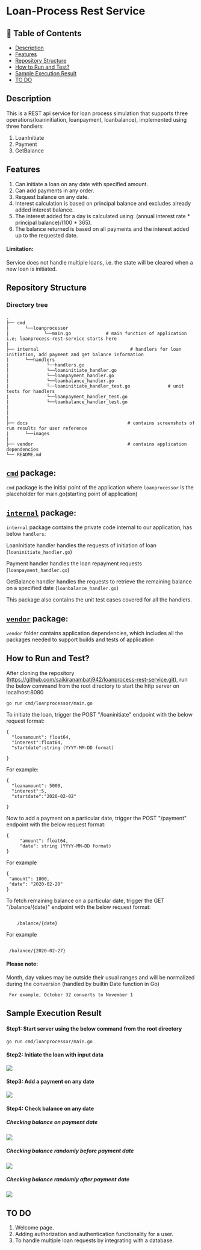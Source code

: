 # Loan-Process Rest Service

## 🚩 Table of Contents

 - [Description](#description)
 - [Features](#features)
 - [Repository Structure](#repository-structure)
 - [How to Run and Test?](#how-to-run-and-test)
 - [Sample Execution Result](#sample-execution-result)
 - [TO DO](#to-do)

## Description
This is a REST api service for loan process simulation that supports three operations(loaninitiation, loanpayment, loanbalance), 
implemented using three handlers:
1) LoanInitiate
2) Payment
3) GetBalance

## Features
1) Can initiate a loan on any date with specified amount.
2) Can add payments in any order.
3) Request balance on any date.
4) Interest calculation is based on principal balance and excludes already added interest balance.
5) The interest added for a day is calculated using: (annual interest rate * principal balance)/(100 * 365).
6) The balance returned is based on all payments and the interest added up to the requested date.
#### Limitation: 
Service does not handle multiple loans, i.e. the state will be cleared when a new loan is initiated.



## Repository Structure

### Directory tree
    . 
    ├── cmd
    |      └──loanprocessor
    |             └──main.go             # main function of application i.e; loanprocess-rest-service starts here
    |                         
    ├── internal                                  # handlers for loan initiation, add payment and get balance information 
    |      └──handlers
    |              └──handlers.go
    |              └──loaninitiate_handler.go
    |              └──loanpayment_handler.go
    |              └──loanbalance_handler.go
    |              └──loaninitiate_handler_test.go              # unit tests for handlers    
    |              └──loanpayment_handler_test.go                                 
    |              └──loanbalance_handler_test.go                    
    |      
    |      
    |
    ├── docs                                     # contains screenshots of run results for user reference 
    |      └──images                        
    |                  
    ├── vendor                                   # contains application dependencies
    └── README.md

[`cmd`](https://github.com/saikiranambati942/loanprocess-rest-service/tree/master/cmd "API documentation") package:
------------------------------------------------------------------------------------------------------------------

 `cmd` package is the initial point of the application where `loanprocessor` is the placeholder for main.go(starting point of application)


[`internal`](https://github.com/saikiranambati942/loanprocess-rest-service/tree/master/internal "API documentation") package:
----------------------------------------------------------------------------------------------------------------------------

 `internal` package contains the private code internal to our application, has below `handlers`:

LoanInitiate handler handles the requests of initiation of loan (`loaninitiate_handler.go`)

Payment handler handles the loan repayment requests (`loanpayment_handler.go`)

GetBalance handler handles the requests to retrieve the remaining balance  on a specified date (`loanbalance_handler.go`)

This package also contains the unit test cases covered for all the handlers.


[`vendor`](https://github.com/saikiranambati942/loanprocess-rest-service/tree/master/vendor "API documentation") package:
------------------------------------------------------------------------------------------------------------------------

`vendor` folder contains application dependencies, which includes all the packages needed to support builds and tests of application


## How to Run and Test?
After cloning the repository (https://github.com/saikiranambati942/loanprocess-rest-service.git), run the below command from the root directory to start the http server on localhost:8080

```
go run cmd/loanprocessor/main.go
```


To initiate the loan, trigger the POST "/loaninitiate" endpoint with the below request format:
```
{
  "loanamount": float64,
  "interest":float64,
  "startdate":string (YYYY-MM-DD format)
  
}
```
For example:
```
{
  "loanamount": 5000,
  "interest":5,
  "startdate":"2020-02-02"
  
}
```
Now to add a payment on a particular date, trigger the POST "/payment" endpoint with the below request format:

```
{
     "amount": float64,
     "date": string (YYYY-MM-DD format)
}
   ```
For example

```
{
 "amount": 1000, 
 "date": "2020-02-20"
}
```
To fetch remaining balance on a particular date, trigger the GET "/balance/{date}"  endpoint with the below request format:

```

    /balance/{date}

   ```

For example   

```

 /balance/{2020-02-27}

```

#### Please note:
  Month, day values may be outside their usual ranges and will be normalized during the conversion
  (handled by builtin Date function in Go)
     
     For example, October 32 converts to November 1
    

## Sample Execution Result
#### Step1: Start server using the below command from the root directory

```
go run cmd/loanprocessor/main.go
```
#### Step2: Initiate the loan with input data

![](https://github.com/saikiranambati942/loanprocess-rest-service/blob/master/docs/images/loaninitiate.png)

#### Step3: Add a payment on any date

![](https://github.com/saikiranambati942/loanprocess-rest-service/blob/master/docs/images/loanpayment.png)

#### Step4: Check balance on any date

##### Checking balance on payment date 

![](https://github.com/saikiranambati942/loanprocess-rest-service/blob/master/docs/images/loanbalance_on_paymentdate.png)

##### Checking balance randomly before payment date 

![](https://github.com/saikiranambati942/loanprocess-rest-service/blob/master/docs/images/loanbalance_before_paymentdate.png)

##### Checking balance randomly after payment date 

![](https://github.com/saikiranambati942/loanprocess-rest-service/blob/master/docs/images/loanbalance_after_paymentdate.png)





## TO DO
1) Welcome page.
2) Adding authorization and authentication functionality for a user.
3) To handle multiple loan requests by integrating with a database. 






